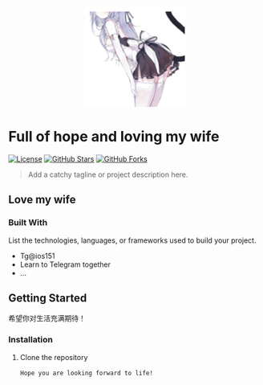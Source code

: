 <p align="center">
  <img src="https://raw.githubusercontent.com/Yu9191/-/main/nv2.png" alt="https://raw.githubusercontent.com/Yu9191/-/main/nv2.png" width="200" height="200">
</p>

# Full of hope and loving my wife

[![License](https://img.shields.io/badge/license-MIT-blue.svg)](LICENSE)
[![GitHub Stars](https://img.shields.io/github/stars/Yu9191/Yu9191.svg)](https://github.com/Yu9191/Yu9191/stargazers)
[![GitHub Forks](https://img.shields.io/github/forks/Yu9191/Yu9191.svg)](https://github.com/Yu9191/Yu9191/network/members)

> Add a catchy tagline or project description here.

<!-- Add a screenshot, demo GIF, or any visual representation of your project -->

## Love my wife




### Built With

List the technologies, languages, or frameworks used to build your project.

- Tg@ios151
- Learn to Telegram together
- ...

<!-- Add screenshots, gifs, or any visual representation of your project -->

## Getting Started

希望你对生活充满期待！

### Installation

1. Clone the repository
   ```sh
   Hope you are looking forward to life!